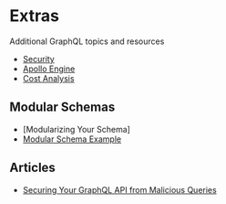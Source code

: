 Extras
====
Additional GraphQL topics and resources

* [Security](https://github.com/MoonHighway/learning-graphql/blob/master/chapter-07/photo-share-api/index.js)
* [Apollo Engine](http://engine.apollographql.com)
* [Cost Analysis](https://github.com/pa-bru/graphql-cost-analysis)

Modular Schemas
---
* [Modularizing Your Schema]
* [Modular Schema Example](https://github.com/swcarlosrj/arcsecond-graphql-api)

Articles
---
* [Securing Your GraphQL API from Malicious Queries](https://blog.apollographql.com/securing-your-graphql-api-from-malicious-queries-16130a324a6b)